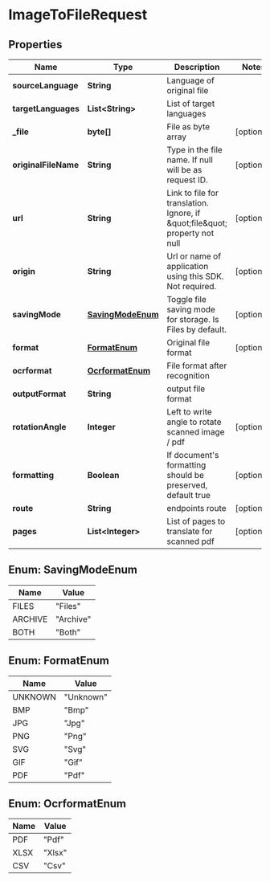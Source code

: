 

# ImageToFileRequest


## Properties

| Name | Type | Description | Notes |
|------------ | ------------- | ------------- | -------------|
|**sourceLanguage** | **String** | Language of original file |  |
|**targetLanguages** | **List&lt;String&gt;** | List of target languages |  |
|**_file** | **byte[]** | File as byte array |  [optional] |
|**originalFileName** | **String** | Type in the file name. If null will be as request ID. |  [optional] |
|**url** | **String** | Link to file for translation. Ignore, if \&quot;file\&quot; property not null |  [optional] |
|**origin** | **String** | Url or name of application using this SDK. Not required. |  [optional] |
|**savingMode** | [**SavingModeEnum**](#SavingModeEnum) | Toggle file saving mode for storage.  Is Files by default. |  [optional] |
|**format** | [**FormatEnum**](#FormatEnum) | Original file format |  [optional] |
|**ocrformat** | [**OcrformatEnum**](#OcrformatEnum) | File format after recognition |  |
|**outputFormat** | **String** | output file format |  |
|**rotationAngle** | **Integer** | Left to write angle to rotate scanned image / pdf |  [optional] |
|**formatting** | **Boolean** | If document&#39;s formatting should be preserved, default true |  [optional] |
|**route** | **String** | endpoints route |  [optional] |
|**pages** | **List&lt;Integer&gt;** | List of pages to translate for scanned pdf |  [optional] |



## Enum: SavingModeEnum

| Name | Value |
|---- | -----|
| FILES | &quot;Files&quot; |
| ARCHIVE | &quot;Archive&quot; |
| BOTH | &quot;Both&quot; |



## Enum: FormatEnum

| Name | Value |
|---- | -----|
| UNKNOWN | &quot;Unknown&quot; |
| BMP | &quot;Bmp&quot; |
| JPG | &quot;Jpg&quot; |
| PNG | &quot;Png&quot; |
| SVG | &quot;Svg&quot; |
| GIF | &quot;Gif&quot; |
| PDF | &quot;Pdf&quot; |



## Enum: OcrformatEnum

| Name | Value |
|---- | -----|
| PDF | &quot;Pdf&quot; |
| XLSX | &quot;Xlsx&quot; |
| CSV | &quot;Csv&quot; |



